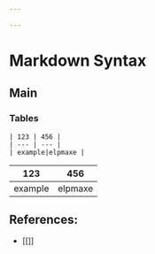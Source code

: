 ```yaml
---

---
```

# Markdown Syntax
## Main
### Tables
```
| 123 | 456 |
| --- | --- |
| example|elpmaxe |
```
| 123 | 456 |
| --- | --- |
| example|elpmaxe |


## References:
- [[]]